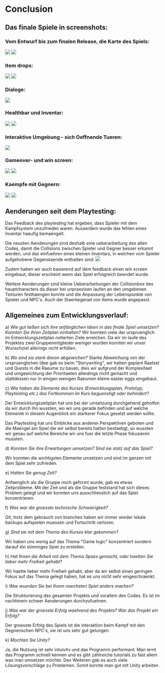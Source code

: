 # Conclusion

## Das finale Spiele in screenshots:

### Vom Entwurf bis zum finalen Release, die Karte des Spiels:

![](./images/map.png) ![](./images/mapfinal.png)

### Item drops:

![](./images/chestdropfinal.png) ![](./images/itemdropfinal.png)

### Dialoge:

![](./images/dialogboxfinal.png)

### Healthbar und Inventar:

![](./images/hpbarfinal.png) ![](./images/itembarfinal.png)

### Interaktive Umgebung - sich Oeffnende Tueren:

![](./images/openingdoorsfinal.png)

### Gameover- und win screen:

![](./images/gameoverfinal.png) ![](./images/youwinfinal.png)

### Kaempfe mit Gegnern:

![](./images/fightfinal.png) ![](./images/bossfightfinal.png)


## Aenderungen seit dem Playtesting:

Das Feedback des playtesting hat ergeben, dass Spieler mit dem Kampfsystem unzufrieden waren. Ausserdem wurde das fehlen eines Inventar haeufig bemaengelt.

Die neusten Aenderungen sind deshalb eine ueberarbeitung des alten Codes, damit die Collisions zwischen Spieler und Gegner besser erkannt werden, und das einfuehren eines kleinen Inventars, in welchen vom Spieler 
aufgehobene Gegenstaende enthalten sind: ![](./images/itembarfinal.png)

Zudem haben wir auch basierend auf dem feedback einen win screen eingebaut, dieser erscheint wenn das Spiel erfolgreich beendet wurde.

Weitere Aenderungen sind kleine Ueberarbeitungen der Collisionbox des hauptcharacters da dieser bei unpraezisen laufen an den umgebenen Texturen festhaengen konnte und die Anpassung der Lebenspunkte von Spieler und NPC's.
Auch der Staerkegerad von Items wurde angepasst.

## Allgemeines zum Entwicklungsverlauf:

a) *Wie gut ließen sich ihre anfänglichen Ideen in das finale Spiel umsetzen?Konnten Sie ihren Zeitplan einhalten?* 
Wir konnten viele der urspruenglich im Entwicklungszeitplan notierten Ziele erreichen. Da wir im laufe des Projektes zwei Gruppenmitglieder weniger wurden konnten wir unser Wunschziel allerings nicht erfüllen.

b) *Wo sind sie stark davon abgewichen?*
Starke Abweichung von der urspruenglichen Idee gab es beim "Storywriting", wir hatten geplant Raetsel und Quests in die Raeume zu bauen, dies wir aufgrund der Komplexitaet und umgewichtung der Prioritaeten allerdings nicht gemacht und stattdessen
nur in einigen wenigen Raeumen kleine easter eggs eingebaut.


c) *Wie haben die Elemente des Kurses (Entwicklungsplan, Prototyp, Playtesting etc.) das Fortkommen im Kurs beguenstigt oder behindert?*

Der Entwicklungszeitplan hat uns bei der umsetzung durchgehend geholfen da wir durch ihn wussten, wo wir uns gerade befinden und auf welche Elemente in diesem Augenblick ein starkerer Fokus gesetzt werden sollte.

Das Playtesting hat uns Einblicke aus anderen Perspektiven geboten und die Maengel am Spiel die wir selbst bereits hatten bestaetigt, so wussten wir genau auf welche Bereiche wir uns fuer die letzte Phase fokusieren mussten.

d) *Konnten Sie ihre Erwartungen umsetzen? Sind sie stolz auf das Spiel?*

Wir konnten die wichtigsten Elemente umsetzen und sind im ganzen mit dem Spiel sehr zufrieden.

e) *Hatten Sie genug Zeit?*

Anfaenglich als die Gruppe noch geformt wurde, gab es etwas Zeitprobleme. Mit der Zeit und als die Gruppe feststand hat sich dieses Problem gelegt und wir konnten uns ausschliesslich auf das Spiel konzentrieren.

f) *Was war die groesste technische Schwierigkeit?*

Git, trotz dem gebrauch von branches haben wir immer wieder lokale backups aufspielen muessen und Fortschritt verloren.

g) *Sind sie mit dem Thema des Kurses klar gekommen?*

Wir haben uns wenig auf das Thema "Game logic" konzentriert sondern darauf ein stimmiges Spiel zu erstellen.

h) *Hat Ihnen die Arbeit mit dem Thema Spass gemacht, oder haetten Sie lieber mehr Freiheit gehabt?*

Wir haette lieber mehr Freiheit gehabt, aber da wir selbst einen geringen Fokus auf das Thema gelegt haben, hat es uns nicht sehr eingeschraenkt.

i) *Was wuerden Sie bei ihrem naechsten Spiel anders machen?*

Die Strukturierung des gesamten Projekts und vorallem des Codes. Es ist im nachhinein schwer Aenderungen durchzufuehren.

j) *Was war der groesste Erfolg waehrend des Projekts? War das Projekt ein Erfolg?*

Der groesste Erfolg des Spiels ist die interaktion beim Kampf mit den Gegnerischen NPC's, sie ist uns sehr gut gelungen.

k) *Mochten Sie Unity?*

Ja, die Nutzung ist sehr intuivitv und das Programm performant. Man lernt das Programm schnell kennen und es gibt zahlreiche tutorials zu fast allem was man umsetzen möchte. 
Des Weiteren gab es auch viele Lösungsvorschläge zu Problemen. Somit konnte man gut mit Unity arbeiten.
